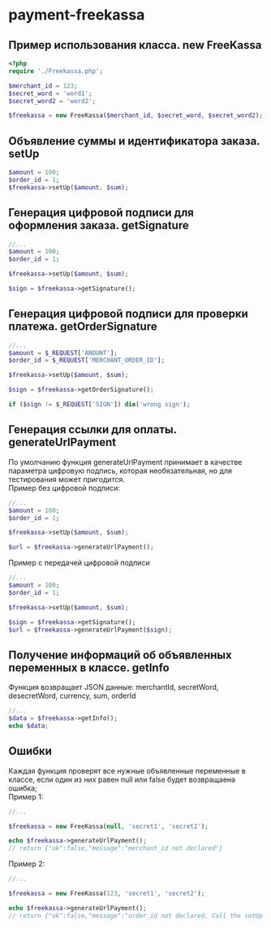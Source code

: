# payment-freekassa

## Пример использования класса. new FreeKassa

```php
<?php
require './Freekassa.php';

$merchant_id = 123;
$secret_word = 'word1';
$secret_word2 = 'word2';

$freekassa = new FreeKassa($merchant_id, $secret_word, $secret_word2);
```
## Объявление суммы и идентификатора заказа. setUp
```php
$amount = 100;
$order_id = 1;
$freekassa->setUp($amount, $sum);
```
## Генерация цифровой подписи для оформления заказа. getSignature
```php
//...
$amount = 100;
$order_id = 1;

$freekassa->setUp($amount, $sum);

$sign = $freekassa->getSignature();
```
## Генерация цифровой подписи для проверки платежа. getOrderSignature
```php
//...
$amount = $_REQUEST['ANOUNT'];
$order_id = $_REQUEST['MERCHANT_ORDER_ID'];

$freekassa->setUp($amount, $sum);

$sign = $freekassa->getOrderSignature();

if ($sign != $_REQUEST['SIGN']) die('wrong sign');
```

## Генерация ссылки для оплаты. generateUrlPayment
По умолчанию функция generateUrlPayment принимает в качестве параметра цифровую подпись, которая необязательная, но для тестирования может пригодится. <br>
Пример без цифровой подписи:
```php
//...
$amount = 100;
$order_id = 1;

$freekassa->setUp($amount, $sum);

$url = $freekassa->generateUrlPayment(); 
```
Пример с передачей цифровой подписи
```php
//...
$amount = 100;
$order_id = 1;

$freekassa->setUp($amount, $sum);

$sign = $freekassa->getSignature();
$url = $freekassa->generateUrlPayment($sign); 
```

## Получение информаций об объявленных переменных в классе. getInfo
Функция возвращает JSON данные: merchantId, secretWord, desecretWord, currency, sum, orderId
```php
//...
$data = $freekassa->getInfo();
echo $data;
```

## Ошибки
Каждая функция проверят все нужные объявленные переменные в классе, если один из них равен null или false будет возвращаена ошибка;<br>
Пример 1: 
```php
//...

$freekassa = new FreeKassa(null, 'secret1', 'secret2');

echo $freekassa->generateUrlPayment(); 
// return {"ok":false,"message":"merchant_id not declared"}
```
Пример 2: 
```php
//...

$freekassa = new FreeKassa(123, 'secret1', 'secret2');

echo $freekassa->generateUrlPayment(); 
// return {"ok":false,"message":"order_id not declared. Call the setUp function"}
```
